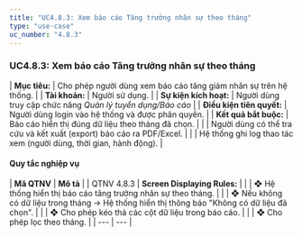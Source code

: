 ```yaml
---
title: "UC4.8.3: Xem báo cáo Tăng trưởng nhân sự theo tháng"
type: "use-case"
uc_number: "4.8.3"
---
```


### UC4.8.3: Xem báo cáo Tăng trưởng nhân sự theo tháng

| **Mục tiêu:** | Cho phép người dùng xem báo cáo tăng giảm nhân sự trên hệ thống. |
| **Tài khoản:** | Người sử dụng. |
| **Sự kiện kích hoạt:** | Người dùng truy cập chức năng *Quản lý tuyển dụng/Báo cáo* |
| **Điều kiện tiên quyết:** | Người dùng login vào hệ thống và được phân quyền. |
| **Kết quả bắt buộc:** | Báo cáo hiển thị đúng dữ liệu theo tháng đã chọn. |
|  | Người dùng có thể tra cứu và kết xuất (export) báo cáo ra PDF/Excel. |
|  | Hệ thống ghi log thao tác xem (người dùng, thời gian, hành động). |

#### Quy tắc nghiệp vụ

| **Mã QTNV** | **Mô tả** |
| QTNV 4.8.3 | **Screen Displaying Rules:** |
|  | ❖ Hệ thống hiển thị báo cáo tăng trưởng nhân sự theo tháng. |
|  | ❖ Nếu không có dữ liệu trong tháng → Hệ thống hiển thị thông báo "Không có dữ liệu đã chọn". |
|  | ❖ Cho phép kéo thả các cột dữ liệu trong báo cáo. |
|  | ❖ Cho phép lọc theo tháng. |
| --- | --- |
